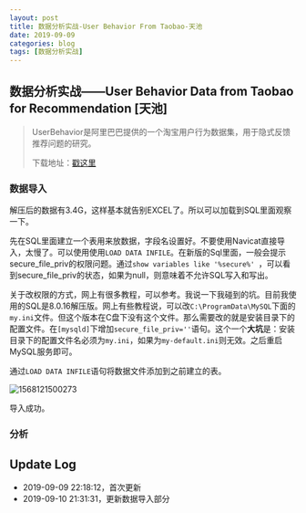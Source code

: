 ```yaml
---
layout: post
title: 数据分析实战-User Behavior From Taobao-天池
date: 2019-09-09
categories: blog
tags: [数据分析实战]
---
```


## 数据分析实战——User Behavior Data from Taobao for Recommendation [天池]

> UserBehavior是阿里巴巴提供的一个淘宝用户行为数据集，用于隐式反馈推荐问题的研究。
>
> 下载地址：[戳这里](https://tianchi.aliyun.com/dataset/dataDetail?dataId=649&userId=1)

### 数据导入 

解压后的数据有3.4G，这样基本就告别EXCEL了。所以可以加载到SQL里面观察一下。

先在SQL里面建立一个表用来放数据，字段名设置好。不要使用Navicat直接导入，太慢了。可以使用使用`LOAD DATA INFILE`。在新版的Sql里面，一般会提示secure_file_priv的权限问题。通过`show variables like '%secure%' `，可以看到secure_file_priv的状态，如果为null，则意味着不允许SQL写入和写出。

关于改权限的方式，网上有很多教程，可以参考。我说一下我碰到的坑。目前我使用的SQL是8.0.16解压版。网上有些教程说，可以改`C:\ProgramData\MySQL`下面的`my.ini`文件。但这个版本在C盘下没有这个文件。那么需要改的就是安装目录下的配置文件。在`[mysqld]`下增加`secure_file_priv=''`语句。这个一个**大坑**是：安装目录下的配置文件名必须为`my.ini`，如果为`my-default.ini`则无效。之后重启MySQL服务即可。

通过`LOAD DATA INFILE`语句将数据文件添加到之前建立的表。

![1568121500273](C:\Users\agood\AppData\Roaming\Typora\typora-user-images\1568121500273.png)

导入成功。

### 分析

## Update Log

- 2019-09-09 22:18:12，首次更新
- 2019-09-10 21:31:31，更新数据导入部分
